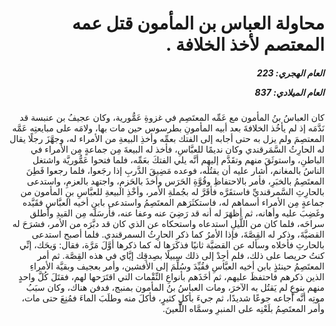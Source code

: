 <h1 dir="rtl">محاولة العباس بن المأمون قتل عمه المعتصم لأخذ الخلافة .</h1>

<h5 dir="rtl">العام الهجري:  223

العام الميلادي: 837

</h5>

<p dir="rtl">كان العباسُ بنُ المأمون مع عَمِّه المعتَصِم في غزوةِ عَمُّورية، وكان عجيفُ بن عنبسة قد نَدَّمَه إذ لم يأخُذ الخلافةَ بعد أبيه المأمونِ بطرسوس حين مات بها، ولامَه على مبايعتِه عَمَّه المعتصِمَ ولم يزل به حتى أجابه إلى الفتك بعمِّه وأخذِ البيعةِ من الأمراء له، وجهَّزَ رجلًا يقال له الحارِثُ السَّمَرقندي وكان نديمًا للعبَّاسِ، فأخذ له البيعةَ مِن جماعةٍ مِن الأمراء في الباطنِ، واستوثَقَ منهم وتقَدَّم إليهم أنَّه يلي الفتكَ بعَمِّه، فلما فتحوا عَمُّوريَّة واشتغل الناسُ بالمغانم، أشار عليه أن يقتُلَه، فوعده مَضِيقَ الدَّربِ إذا رجَعوا، فلما رجعوا فَطِنَ المعتَصِمُ بالخبَرِ، فأمر بالاحتفاظِ وقُوَّةِ الحَرَس وأخذَ بالحَزمِ، واجتهد بالعزمِ، واستدعى بالحارِثِ السَّمرقنديِّ فاستقَرَّه فأقَرَّ له بجُملةِ الأمر، وأخْذِ البيعةِ للعبَّاسِ بنِ المأمون من جماعةٍ مِن الأمراء أسماهم له، فاستكثَرَهم المعتَصِمُ واستدعى بابنِ أخيه العبَّاسِ فقَيَّده وغَضِبَ عليه وأهانه، ثم أظهَرَ له أنه قد رَضِيَ عنه وعفا عنه، فأرسَلَه مِن القيدِ وأطلق سراحَه، فلما كان من اللَّيلِ استدعاه واستحكاه عن الذي كان قد دبَّرَه من الأمر، فشرَحَ له القضيَّةَ، وذكر له القِصَّةَ، فإذا الأمرُ كما ذكر الحارِثُ السمرقندي. فلما أصبح استدعى بالحارثِ فأخلاه وسأله عن القضيَّة ثانيًا فذكَرَها له كما ذكرها أوَّلَ مَرَّة، فقال: وَيحَك، إنِّي كنتُ حريصا على ذلك، فلم أجِدْ إلى ذلك سبيلًا بصِدقِك إيَّاي في هذه القِصَّة. ثم أمر المعتَصِمُ حينئذٍ بابن أخيه العبَّاسِ فقُيِّدَ وسُلِّمَ إلى الأفشين، وأمر بعجيف وبقيَّة الأمراءِ الذين ذكرهم فاحتفظَ عليهم، ثم أخَذَهم بأنواعِ النِّقْمات التي اقتَرَحها لهم، فقتَلَ كُلَّ واحدٍ منهم بنوعٍ لم يَقتُل به الآخرَ، ومات العباسُ بنُ المأمون بمنبج، فدفن هناك، وكان سبَبُ موتِه أنَّه أجاعه جوعًا شديدًا، ثم جيءَ بأكلٍ كثيرٍ، فأكلَ منه وطلَبَ الماءَ فمُنِعَ حتى مات، وأمر المعتَصِمُ بلَعْنِه على المنبرِ وسمَّاه اللَّعينَ.</p></br>
